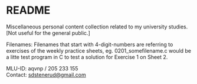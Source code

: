 # README

Miscellaneous personal content collection related to my university studies.<br>
[Not useful for the general public.]

Filenames: Filenames that start with 4-digit-numbers are referring to exercises of the weekly practice sheets, eg. 0201_somefilename.c would be a litte test program in C to test a solution for Exercise 1 on Sheet 2.

MLU-ID: aqvnp / 205 233 155<br>
Contact: sdstenerud@gmail.com
